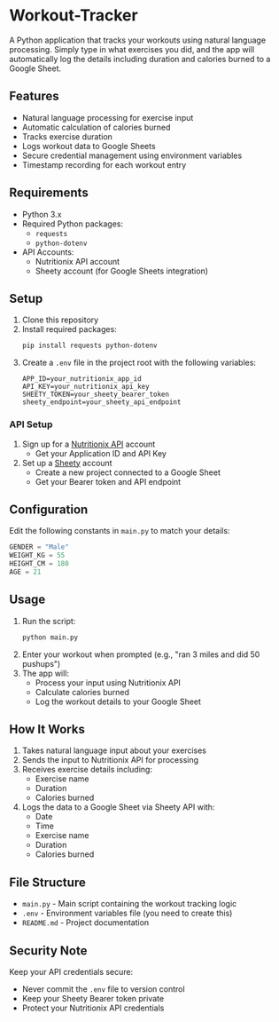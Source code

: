 # Workout-Tracker

A Python application that tracks your workouts using natural language processing. Simply type in what exercises you did, and the app will automatically log the details including duration and calories burned to a Google Sheet.

## Features

- Natural language processing for exercise input
- Automatic calculation of calories burned
- Tracks exercise duration
- Logs workout data to Google Sheets
- Secure credential management using environment variables
- Timestamp recording for each workout entry

## Requirements

- Python 3.x
- Required Python packages:
  - `requests`
  - `python-dotenv`
- API Accounts:
  - Nutritionix API account
  - Sheety account (for Google Sheets integration)

## Setup

1. Clone this repository
2. Install required packages:
   ```bash
   pip install requests python-dotenv
   ```
3. Create a `.env` file in the project root with the following variables:
   ```
   APP_ID=your_nutritionix_app_id
   API_KEY=your_nutritionix_api_key
   SHEETY_TOKEN=your_sheety_bearer_token
   sheety_endpoint=your_sheety_api_endpoint
   ```

### API Setup

1. Sign up for a [Nutritionix API](https://www.nutritionix.com/business/api) account
   - Get your Application ID and API Key
2. Set up a [Sheety](https://sheety.co/) account
   - Create a new project connected to a Google Sheet
   - Get your Bearer token and API endpoint

## Configuration

Edit the following constants in `main.py` to match your details:
```python
GENDER = "Male"
WEIGHT_KG = 55
HEIGHT_CM = 180
AGE = 21
```

## Usage

1. Run the script:
   ```bash
   python main.py
   ```
2. Enter your workout when prompted (e.g., "ran 3 miles and did 50 pushups")
3. The app will:
   - Process your input using Nutritionix API
   - Calculate calories burned
   - Log the workout details to your Google Sheet

## How It Works

1. Takes natural language input about your exercises
2. Sends the input to Nutritionix API for processing
3. Receives exercise details including:
   - Exercise name
   - Duration
   - Calories burned
4. Logs the data to a Google Sheet via Sheety API with:
   - Date
   - Time
   - Exercise name
   - Duration
   - Calories burned

## File Structure

- `main.py` - Main script containing the workout tracking logic
- `.env` - Environment variables file (you need to create this)
- `README.md` - Project documentation

## Security Note

Keep your API credentials secure:
- Never commit the `.env` file to version control
- Keep your Sheety Bearer token private
- Protect your Nutritionix API credentials